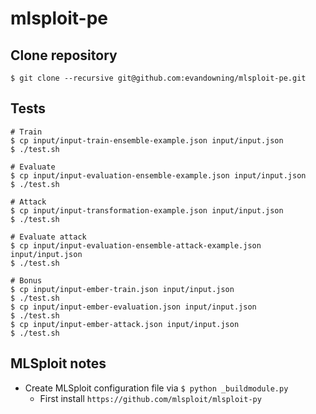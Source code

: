 # mlsploit-pe

## Clone repository
```
$ git clone --recursive git@github.com:evandowning/mlsploit-pe.git
```

## Tests
```
# Train
$ cp input/input-train-ensemble-example.json input/input.json
$ ./test.sh

# Evaluate
$ cp input/input-evaluation-ensemble-example.json input/input.json
$ ./test.sh

# Attack
$ cp input/input-transformation-example.json input/input.json
$ ./test.sh

# Evaluate attack
$ cp input/input-evaluation-ensemble-attack-example.json input/input.json
$ ./test.sh

# Bonus
$ cp input/input-ember-train.json input/input.json
$ ./test.sh
$ cp input/input-ember-evaluation.json input/input.json
$ ./test.sh
$ cp input/input-ember-attack.json input/input.json
$ ./test.sh
```

## MLSploit notes
  * Create MLSploit configuration file via `$ python _buildmodule.py`
    * First install `https://github.com/mlsploit/mlsploit-py`
